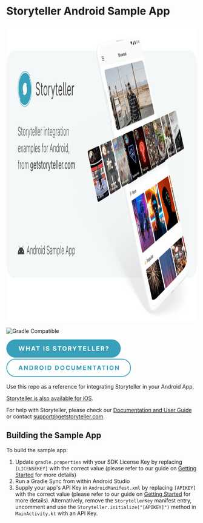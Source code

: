 # Storyteller Android Sample App

<a href="https://getstoryteller.com" target="_blank">
  <img alt="Storyteller integration examples for Android, from getstoryteller.com" src="img/readme-cover.png" width="1200" height="784">
</a>

![Gradle Compatible](https://img.shields.io/badge/Gradle-Compatible-green?logo=gradle)

<p>
  <a href="https://getstoryteller.com" target="_blank"><img alt="What is Storyteller?" src="img/what-is-storyteller-btn.png" width="302" height="48"></a>&nbsp;&nbsp;&nbsp;
  <a href="https://docs.getstoryteller.com/documents/android-sdk" target="_blank"><img alt="Storyteller Android Documentation" src="img/docs-btn.png" width="329" height="48"></a>
</p>

Use this repo as a reference for integrating Storyteller in your Android App.

[Storyteller is also available for iOS](https://github.com/stormideas/storyteller-sample-android).

For help with Storyteller, please check our [Documentation and User Guide](https://docs.getstoryteller.com/documents/) or contact [support@getstoryteller.com](mailto:support@getstoryteller.com?Subject=Android%20Sample%20App).

## Building the Sample App

To build the sample app:
1. Update `gradle.properties` with your SDK License Key by replacing `[LICENSEKEY]` with the correct value (please refer to our guide on [Getting Started](https://docs.getstoryteller.com/documents/android-sdk/GettingStarted#how-to-add-the-sdk-to-your-project) for more details)
2. Run a Gradle Sync from within Android Studio
3. Supply your app's API Key in `AndroidManifest.xml` by replacing `[APIKEY]` with the correct value (please refer to our guide on [Getting Started](https://docs.getstoryteller.com/documents/android-sdk/GettingStarted#-1) for more details). Alternatively, remove the `StorytellerKey` manifest entry, uncomment and use the `Storyteller.initialize("[APIKEY]")` method in `MainActivity.kt` with an API Key.
